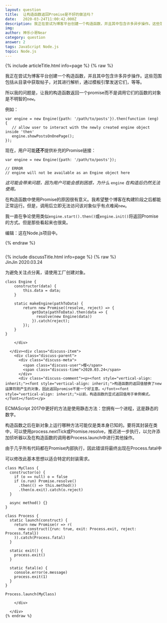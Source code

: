 ```yaml
---
layout: question
title:  让构造函数返回Promise是不好的做法吗？
date:   2020-03-24T11:00:42.000Z
description: 我正在尝试为博客平台创建一个构造函数，并且其中包含许多异步操作。这些范围包括从目录中获取帖子，对其进行解析，通过模板引擎发送它们，等等。所以我的问题是...
img: 
author: 神乐小哥Near
category: question
answer: 2
tags: JavaScript Node.js
topic: Node.js
---
```

<div class="article-root">
  <div class="article">
    {% include articleTitle.html info=page %}
    {% raw %}
    <div class="article-content"><p><font style="vertical-align: inherit;"><font style="vertical-align: inherit;">我正在尝试为博客平台创建一个构造函数，并且其中包含许多异步操作。</font><font style="vertical-align: inherit;">这些范围包括从目录中获取帖子，对其进行解析，通过模板引擎发送它们，等等。</font></font></p>

<p><font style="vertical-align: inherit;"><font style="vertical-align: inherit;">所以我的问题是，让我的构造函数返回一个promise而不是调用它们的函数的对象是不明智的</font></font><code>new</code><font style="vertical-align: inherit;"><font style="vertical-align: inherit;">。</font></font></p>

<p><font style="vertical-align: inherit;"><font style="vertical-align: inherit;">例如：</font></font></p>

<pre><code>var engine = new Engine({path: '/path/to/posts'}).then(function (eng) {<font></font>
   // allow user to interact with the newly created engine object inside 'then'<font></font>
   engine.showPostsOnOnePage();<font></font>
});<font></font>
</code></pre>

<p><font style="vertical-align: inherit;"><font style="vertical-align: inherit;">现在，用户可能</font></font><strong><font style="vertical-align: inherit;"><font style="vertical-align: inherit;">还不</font></font></strong><font style="vertical-align: inherit;"><font style="vertical-align: inherit;">提供补充的Promise链接：</font></font></p>

<pre><code>var engine = new Engine({path: '/path/to/posts'});<font></font>
<font></font>
// ERROR<font></font>
// engine will not be available as an Engine object here<font></font>
</code></pre>

<p><em><font style="vertical-align: inherit;"><font style="vertical-align: inherit;">这可能会带来问题，因为用户可能会感到困惑，为什么</font></font></em> <code>engine</code> <em><font style="vertical-align: inherit;"><font style="vertical-align: inherit;">在构造后仍然无法使用。</font></font></em></p>

<p><font style="vertical-align: inherit;"><font style="vertical-align: inherit;">在构造函数中使用Promise的原因很有意义。</font><font style="vertical-align: inherit;">我希望整个博客在构建阶段之后都能正常运行。</font><font style="vertical-align: inherit;">但是，调用后立即无法访问该对象似乎有点难闻</font></font><code>new</code><font style="vertical-align: inherit;"><font style="vertical-align: inherit;">。</font></font></p>

<p><font style="vertical-align: inherit;"><font style="vertical-align: inherit;">我一直在争论使用类似</font></font><code>engine.start().then()</code><font style="vertical-align: inherit;"><font style="vertical-align: inherit;">或</font></font><code>engine.init()</code><font style="vertical-align: inherit;"><font style="vertical-align: inherit;">将返回Promise的方式。</font><font style="vertical-align: inherit;">但是那些看起来也很臭。</font></font></p>

<p><font style="vertical-align: inherit;"><font style="vertical-align: inherit;">编辑：这在Node.js项目中。</font></font></p></div>
    {% endraw %}
  </div>
  <p style="height: 0;width:0;overflow: hidden;"> 第3699篇《让构造函数返回Promise是不好的做法吗？》来自Winter(https://github.com/aiyld/aiyld.github.io)的站点</p>
  <div class="discuss-wrapper">
    {% include discussTitle.html info=page %}
    {% raw %}
    <div class="discuss-item">
        <div class="discuss-parent">
          <div class="discuss-meta">
            <span class="discuss-user">JinJin</span>
            <span class="discuss-time">2020.03.24</span>
          </div>
          <div class="discuss-comment"><p><font style="vertical-align: inherit;"><font style="vertical-align: inherit;">为避免关注点分离，请使用工厂创建对象。  </font></font></p>

<pre><code>class Engine {<font></font>
    constructor(data) {<font></font>
        this.data = data;<font></font>
    }<font></font>
<font></font>
    static makeEngine(pathToData) {<font></font>
        return new Promise((resolve, reject) =&gt; {<font></font>
            getData(pathToData).then(data =&gt; {<font></font>
              resolve(new Engine(data))<font></font>
            }).catch(reject);<font></font>
        });<font></font>
    }<font></font>
}<font></font>
</code></pre></div>
        </div>
        
      </div><div class="discuss-item">
        <div class="discuss-parent">
          <div class="discuss-meta">
            <span class="discuss-user">樱</span>
            <span class="discuss-time">2020.03.24</span>
          </div>
          <div class="discuss-comment"><p><font style="vertical-align: inherit;"><font style="vertical-align: inherit;">构造函数的返回值替换了new运算符刚产生的对象，因此返回promise不是一个好主意。</font><font style="vertical-align: inherit;">以前，构造函数的显式返回值用于单例模式。</font></font></p>

<p><font style="vertical-align: inherit;"><font style="vertical-align: inherit;">ECMAScript 2017中更好的方法是使用静态方法：您拥有一个进程，这是静态的数字。</font></font></p>

<p><font style="vertical-align: inherit;"><font style="vertical-align: inherit;">构造函数之后在新对象上运行哪种方法可能仅是类本身已知的。</font><font style="vertical-align: inherit;">要将其封装在类中，可以使用process.nextTick或Promise.resolve，推迟进一步执行，以允许添加侦听器以及在构造函数的调用者Process.launch中进行其他操作。</font></font></p>

<p><font style="vertical-align: inherit;"><font style="vertical-align: inherit;">由于几乎所有代码都在Promise内部执行，因此错误将最终出现在Process.fatal中</font></font></p>

<p><font style="vertical-align: inherit;"><font style="vertical-align: inherit;">可以修改此基本思想以适合特定的封装需求。</font></font></p>

<pre><code>class MyClass {<font></font>
  constructor(o) {<font></font>
    if (o == null) o = false<font></font>
    if (o.run) Promise.resolve()<font></font>
      .then(() =&gt; this.method())<font></font>
      .then(o.exit).catch(o.reject)<font></font>
  }<font></font>
<font></font>
  async method() {}<font></font>
}<font></font>
<font></font>
class Process {<font></font>
  static launch(construct) {<font></font>
    return new Promise(r =&gt; r(<font></font>
      new construct({run: true, exit: Process.exit, reject: Process.fatal})<font></font>
    )).catch(Process.fatal)<font></font>
  }<font></font>
<font></font>
  static exit() {<font></font>
    process.exit()<font></font>
  }<font></font>
<font></font>
  static fatal(e) {<font></font>
    console.error(e.message)<font></font>
    process.exit(1)<font></font>
  }<font></font>
}<font></font>
<font></font>
Process.launch(MyClass)<font></font>
</code></pre></div>
        </div>
        
      </div>
    {% endraw %}
  </div>
<div>
